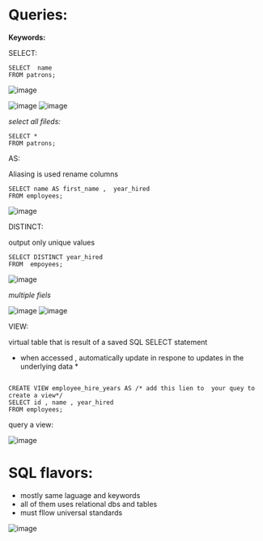 # Queries:

**Keywords:**

SELECT:
```
SELECT  name
FROM patrons;
```
![image](https://user-images.githubusercontent.com/72389059/201511390-243e403a-c15e-4047-9daf-3c353ed87fdc.png)

![image](https://user-images.githubusercontent.com/72389059/201511366-16a961a7-b5c8-45dc-829e-17797b5ffbf0.png)
![image](https://user-images.githubusercontent.com/72389059/201511412-3772cfae-8c75-4837-885f-41933885620f.png)

*select all fileds:*
```
SELECT *
FROM patrons;
```
AS:

Aliasing is used rename columns
```
SELECT name AS first_name ,  year_hired
FROM employees;
```
![image](https://user-images.githubusercontent.com/72389059/201511871-414bd63a-13bb-4d55-9118-f1e708e1e905.png)

DISTINCT:

output only unique values

```
SELECT DISTINCT year_hired
FROM  empoyees;
```

![image](https://user-images.githubusercontent.com/72389059/201512070-30cb528b-563b-47f2-9f21-e1c8d42f7a68.png)

*multiple fiels*

![image](https://user-images.githubusercontent.com/72389059/201512155-5a996eb7-4d19-47f3-b63a-a2dab2da3d83.png)
![image](https://user-images.githubusercontent.com/72389059/201512161-5459de17-b3c7-435c-9284-cc8a6593af71.png)


VIEW:

virtual table that is result of a saved SQL SELECT statement

* when accessed , automatically update in respone to updates in the underlying data *

```

CREATE VIEW employee_hire_years AS /* add this lien to  your quey to create a view*/
SELECT id , name , year_hired
FROM employees;
```
query a view:


![image](https://user-images.githubusercontent.com/72389059/201512360-3b370b8e-8418-4898-aa4a-03b86a4ae215.png)

# SQL flavors:

  - mostly same laguage and keywords 
  - all of them uses relational dbs and tables
  - must fllow universal standards

![image](https://user-images.githubusercontent.com/72389059/201512564-8fe63140-62b0-47bd-b8d5-5a670136d076.png)


